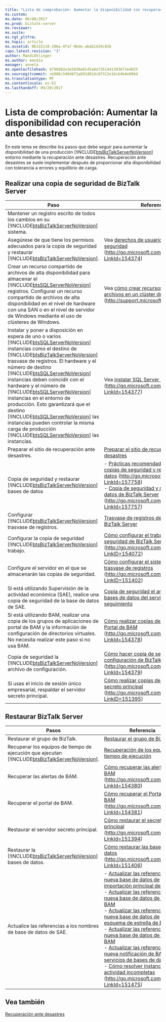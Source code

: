```yaml
---
title: "Lista de comprobación: Aumentar la disponibilidad con recuperación ante desastres | Documentos de Microsoft"
ms.custom: 
ms.date: 06/08/2017
ms.prod: biztalk-server
ms.reviewer: 
ms.suite: 
ms.tgt_pltfrm: 
ms.topic: article
ms.assetid: 0b315110-206a-4fa7-9bde-abab1429c83b
caps.latest.revision: "3"
author: MandiOhlinger
ms.author: mandia
manager: anneta
ms.openlocfilehash: 8790d82e3e5830e8145a8af2614413936f3e4b55
ms.sourcegitcommit: cb908c540d8f1a692d01dc8f313e16cb4b4e696d
ms.translationtype: MT
ms.contentlocale: es-ES
ms.lasthandoff: 09/20/2017
---
```

# <a name="checklist-increasing-availability-with-disaster-recovery"></a>Lista de comprobación: Aumentar la disponibilidad con recuperación ante desastres
En este tema se describe los pasos que debe seguir para aumentar la disponibilidad de una producción [!INCLUDE[btsBizTalkServerNoVersion](../includes/btsbiztalkservernoversion-md.md)] entorno mediante la recuperación ante desastres. Recuperación ante desastres se suele implementar después de proporcionar alta disponibilidad con tolerancia a errores y equilibrio de carga.  
  
## <a name="backing-up-biztalk-server"></a>Realizar una copia de seguridad de BizTalk Server  
  
|Paso|Referencia|  
|----------|---------------|  
|Mantener un registro escrito de todos los cambios en su [!INCLUDE[btsBizTalkServerNoVersion](../includes/btsbiztalkservernoversion-md.md)] sistema.||  
|Asegúrese de que tiene los permisos adecuados para la copia de seguridad y restaurar [!INCLUDE[btsBizTalkServerNoVersion](../includes/btsbiztalkservernoversion-md.md)].|Vea [derechos de usuario mínimos de seguridad](http://go.microsoft.com/fwlink/?LinkId=154374) (http://go.microsoft.com/fwlink/?LinkId=154374)|  
|Crear un recurso compartido de archivos de alta disponibilidad para almacenar el [!INCLUDE[btsSQLServerNoVersion](../includes/btssqlservernoversion-md.md)] registros. Configurar un recurso compartido de archivos de alta disponibilidad en el nivel de hardware con una SAN o en el nivel de servidor de Windows mediante el uso de clústeres de Windows.|Vea [cómo crear recursos compartidos de archivos en un clúster de](http://support.microsoft.com/kb/224967) (http://support.microsoft.com/kb/224967)|  
|Instalar y poner a disposición en espera de uno o varios [!INCLUDE[btsSQLServerNoVersion](../includes/btssqlservernoversion-md.md)] instancias como el destino de [!INCLUDE[btsBizTalkServerNoVersion](../includes/btsbiztalkservernoversion-md.md)] trasvase de registros. El hardware y el número de destino [!INCLUDE[btsSQLServerNoVersion](../includes/btssqlservernoversion-md.md)] instancias deben coincidir con el hardware y el número de [!INCLUDE[btsSQLServerNoVersion](../includes/btssqlservernoversion-md.md)] instancias en el entorno de producción. Esto garantizará que el destino [!INCLUDE[btsSQLServerNoVersion](../includes/btssqlservernoversion-md.md)] las instancias pueden controlar la misma carga de producción [!INCLUDE[btsSQLServerNoVersion](../includes/btssqlservernoversion-md.md)] las instancias.|Vea [instalar SQL Server 2008](http://go.microsoft.com/fwlink/?LinkId=154377) (http://go.microsoft.com/fwlink/?LinkId=154377)|  
|Preparar el sitio de recuperación ante desastres.|[Preparar el sitio de recuperación ante desastres](../technical-guides/prepare-the-disaster-recovery-site.md)|  
|Copia de seguridad y restaurar [!INCLUDE[btsBizTalkServerNoVersion](../includes/btsbiztalkservernoversion-md.md)] bases de datos|-   [Prácticas recomendadas para realizar copias de seguridad y restaurar bases de datos](http://go.microsoft.com/fwlink/?LinkId=157758) (http://go.microsoft.com/fwlink/?LinkId=157758)<br />-   [Copia de seguridad y restaurar bases de datos de BizTalk Server](http://go.microsoft.com/fwlink/?LinkId=157757) (http://go.microsoft.com/fwlink/?LinkId=157757)|  
|Configurar [!INCLUDE[btsBizTalkServerNoVersion](../includes/btsbiztalkservernoversion-md.md)] trasvase de registros.|[Trasvase de registros de configuración de BizTalk Server](../technical-guides/configuring-biztalk-server-log-shipping.md)|  
|Configurar la copia de seguridad [!INCLUDE[btsBizTalkServerNoVersion](../includes/btsbiztalkservernoversion-md.md)] trabajo.|[Cómo configurar el trabajo de copia de seguridad de BizTalk Server](http://go.microsoft.com/fwlink/?LinkID=154072) (http://go.microsoft.com/fwlink/?LinkID=154072)|  
|Configure el servidor en el que se almacenarán las copias de seguridad.|[Cómo configurar el sistema de destino de trasvase de registros](http://go.microsoft.com/fwlink/?LinkID=151402) (http://go.microsoft.com/fwlink/?LinkID=151402)|  
|Si está utilizando Supervisión de la actividad económica (SAE), realice una copia de seguridad de la base de datos de SAE.|[Copia de seguridad el análisis BAM y las bases de datos del servidor de análisis de seguimiento](../technical-guides/backing-up-the-bam-analysis-and-tracking-analysis-server-databases.md)|  
|Si está utilizando BAM, realizar una copia de los grupos de aplicaciones de portal de BAM y la información de configuración de directorios virtuales. No necesita realizar este paso si no usa BAM.|[Cómo realizar copias de seguridad del Portal de BAM](http://go.microsoft.com/fwlink/?LinkId=154378) (http://go.microsoft.com/fwlink/?LinkId=154378)|  
|Copia de seguridad la [!INCLUDE[btsBizTalkServerNoVersion](../includes/btsbiztalkservernoversion-md.md)] archivo de configuración.|[Cómo hacer copia de seguridad la configuración de BizTalk Server](http://go.microsoft.com/fwlink/?LinkId=154379) (http://go.microsoft.com/fwlink/?LinkId=154379)|  
|Si usas el inicio de sesión único empresarial, respaldar el servidor secreto principal.|[Cómo realizar copias de seguridad del secreto principal](http://go.microsoft.com/fwlink/?LinkID=151395) (http://go.microsoft.com/fwlink/?LinkID=151395)|  
  
## <a name="restoring-biztalk-server"></a>Restaurar BizTalk Server  
  
|Pasos|Referencia|  
|-----------|---------------|  
|Restaurar el grupo de BizTalk.|[Restaurar el grupo de BizTalk](../technical-guides/restoring-the-biztalk-group.md)|  
|Recuperar los equipos de tiempo de ejecución que ejecutan [!INCLUDE[btsBizTalkServerNoVersion](../includes/btsbiztalkservernoversion-md.md)].|[Recuperación de los equipos en tiempo de ejecución](../technical-guides/recovering-the-runtime-computers.md)|  
|Recuperar las alertas de BAM.|[Cómo recuperar las alertas de BAM](http://go.microsoft.com/fwlink/?LinkId=154380) (http://go.microsoft.com/fwlink/?LinkId=154380)|  
|Recuperar el portal de BAM.|[Cómo recuperar el Portal de BAM](http://go.microsoft.com/fwlink/?LinkId=154381) (http://go.microsoft.com/fwlink/?LinkId=154381)|  
|Restaurar el servidor secreto principal.|[Cómo restaurar el secreto principal](http://go.microsoft.com/fwlink/?LinkId=151394) (http://go.microsoft.com/fwlink/?LinkId=151394)|  
|Restaurar la [!INCLUDE[btsBizTalkServerNoVersion](../includes/btsbiztalkservernoversion-md.md)] bases de datos.|[Cómo restaurar las bases de datos](http://go.microsoft.com/fwlink/?LinkId=151406) (http://go.microsoft.com/fwlink/?LinkId=151406)|  
|Actualice las referencias a los nombres de base de datos de SAE.|-   [Actualizar las referencias a la nueva base de datos de importación principal de BAM](../technical-guides/how-to-move-the-bam-primary-import-database2.md#BKMK_BAMPIRef)<br />-   [Actualizar las referencias a la nueva base de datos de archivo BAM](../technical-guides/how-to-move-the-bam-archive-database1.md#BKMK_UpdateArch)<br />-   [Actualizar las referencias a la nueva base de datos de esquema de estrella de BAM](../technical-guides/how-to-move-the-bam-star-schema-database2.md#BKMK_StarUpdate)<br />-   [Actualizar las referencias a la nueva base de datos de análisis BAM](../technical-guides/how-to-move-the-bam-analysis-database1.md#BKMK_AnalyUpdate)<br />-   [Actualizar las referencias a la nueva notificación de BAM de servicios de bases de datos](../technical-guides/how-to-move-the-bam-notification-services-databases1.md#BKMK_NotiUpdate)<br />-   [Cómo resolver instancias de actividad incompletas](http://go.microsoft.com/fwlink/?LinkId=151475) (http://go.microsoft.com/fwlink/?LinkId=151475)|  
  
## <a name="see-also"></a>Vea también  
 [Recuperación ante desastres](../technical-guides/disaster-recovery.md)